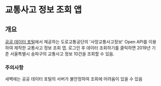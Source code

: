 # 교통사고 정보 조회 앱

## 개요
<a href="https://www.data.go.kr">공공 데이터 포털</a>에서 제공하는 도로교통공단의 '사망교통사고정보' Open API를 이용하여 제작한 교통사고 정보 조회 앱.
로그인 후 데이터 조회하기를 클릭하면 2019년 기준 서울특별시 송파구의 교통사고 정보 10건을 조회할 수 있음.

### 주의사항
새벽에는 공공 데이터 포털의 서버가 불안정하여 조회에 어려움이 있을 수 있음
